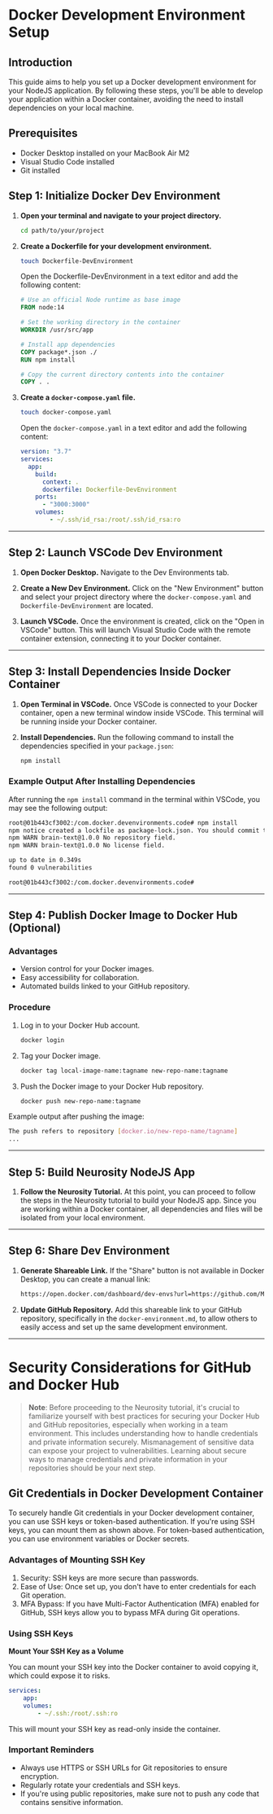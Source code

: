# Docker Development Environment Setup

## Introduction

This guide aims to help you set up a Docker development environment for your NodeJS application. By following these steps, you'll be able to develop your application within a Docker container, avoiding the need to install dependencies on your local machine.

## Prerequisites

- Docker Desktop installed on your MacBook Air M2
- Visual Studio Code installed
- Git installed

## Step 1: Initialize Docker Dev Environment

1. **Open your terminal and navigate to your project directory.**
    ```bash
    cd path/to/your/project
    ```

2. **Create a Dockerfile for your development environment.**
    ```bash
    touch Dockerfile-DevEnvironment
    ```
    Open the Dockerfile-DevEnvironment in a text editor and add the following content:
    ```Dockerfile
    # Use an official Node runtime as base image
    FROM node:14

    # Set the working directory in the container
    WORKDIR /usr/src/app

    # Install app dependencies
    COPY package*.json ./
    RUN npm install

    # Copy the current directory contents into the container
    COPY . .
    ```

3. **Create a `docker-compose.yaml` file.**
    ```bash
    touch docker-compose.yaml
    ```
    Open the `docker-compose.yaml` in a text editor and add the following content:
    ```yaml
    version: "3.7"
    services:
      app:
        build:
          context: .
          dockerfile: Dockerfile-DevEnvironment
        ports:
          - "3000:3000"
        volumes:
            - ~/.ssh/id_rsa:/root/.ssh/id_rsa:ro
    ```

---

## Step 2: Launch VSCode Dev Environment

1. **Open Docker Desktop.**
    Navigate to the Dev Environments tab.

2. **Create a New Dev Environment.**
    Click on the "New Environment" button and select your project directory where the `docker-compose.yaml` and `Dockerfile-DevEnvironment` are located.

3. **Launch VSCode.**
    Once the environment is created, click on the "Open in VSCode" button. This will launch Visual Studio Code with the remote container extension, connecting it to your Docker container.

---

## Step 3: Install Dependencies Inside Docker Container

1. **Open Terminal in VSCode.**
    Once VSCode is connected to your Docker container, open a new terminal window inside VSCode. This terminal will be running inside your Docker container.

2. **Install Dependencies.**
    Run the following command to install the dependencies specified in your `package.json`:
    ```bash
    npm install
    ```

### Example Output After Installing Dependencies

After running the `npm install` command in the terminal within VSCode, you may see the following output:

```bash
root@01b443cf3002:/com.docker.devenvironments.code# npm install
npm notice created a lockfile as package-lock.json. You should commit this file.
npm WARN brain-text@1.0.0 No repository field.
npm WARN brain-text@1.0.0 No license field.

up to date in 0.349s
found 0 vulnerabilities

root@01b443cf3002:/com.docker.devenvironments.code#
```

---

## Step 4: Publish Docker Image to Docker Hub (Optional)

### Advantages

- Version control for your Docker images.
- Easy accessibility for collaboration.
- Automated builds linked to your GitHub repository.

### Procedure

1. Log in to your Docker Hub account.
    ```bash
    docker login
    ```

2. Tag your Docker image.
    ```bash
    docker tag local-image-name:tagname new-repo-name:tagname
    ```

3. Push the Docker image to your Docker Hub repository.
    ```bash
    docker push new-repo-name:tagname
    ```

Example output after pushing the image:

```bash
The push refers to repository [docker.io/new-repo-name/tagname]
...
```

---

## Step 5: Build Neurosity NodeJS App

1. **Follow the Neurosity Tutorial.**
    At this point, you can proceed to follow the steps in the Neurosity tutorial to build your NodeJS app. Since you are working within a Docker container, all dependencies and files will be isolated from your local environment.

---

## Step 6: Share Dev Environment

1. **Generate Shareable Link.**
    If the "Share" button is not available in Docker Desktop, you can create a manual link:
    ```bash
    https://open.docker.com/dashboard/dev-envs?url=https://github.com/Malnati/brain-text
    ```

2. **Update GitHub Repository.**
    Add this shareable link to your GitHub repository, specifically in the `docker-environment.md`, to allow others to easily access and set up the same development environment.


---

# Security Considerations for GitHub and Docker Hub

> **Note**: Before proceeding to the Neurosity tutorial, it's crucial to familiarize yourself with best practices for securing your Docker Hub and GitHub repositories, especially when working in a team environment. This includes understanding how to handle credentials and private information securely. Mismanagement of sensitive data can expose your project to vulnerabilities. Learning about secure ways to manage credentials and private information in your repositories should be your next step.

## Git Credentials in Docker Development Container

To securely handle Git credentials in your Docker development container, you can use SSH keys or token-based authentication. If you're using SSH keys, you can mount them as shown above. For token-based authentication, you can use environment variables or Docker secrets.

### Advantages of Mounting SSH Key

1. Security: SSH keys are more secure than passwords.
1. Ease of Use: Once set up, you don't have to enter credentials for each Git operation.
1. MFA Bypass: If you have Multi-Factor Authentication (MFA) enabled for GitHub, SSH keys allow you to bypass MFA during Git operations.

### Using SSH Keys

**Mount Your SSH Key as a Volume**

You can mount your SSH key into the Docker container to avoid copying it, which could expose it to risks.

```yaml
services:
    app:
    volumes:
        - ~/.ssh:/root/.ssh:ro
```

This will mount your SSH key as read-only inside the container.

### Important Reminders

- Always use HTTPS or SSH URLs for Git repositories to ensure encryption.
- Regularly rotate your credentials and SSH keys.
- If you're using public repositories, make sure not to push any code that contains sensitive information.

